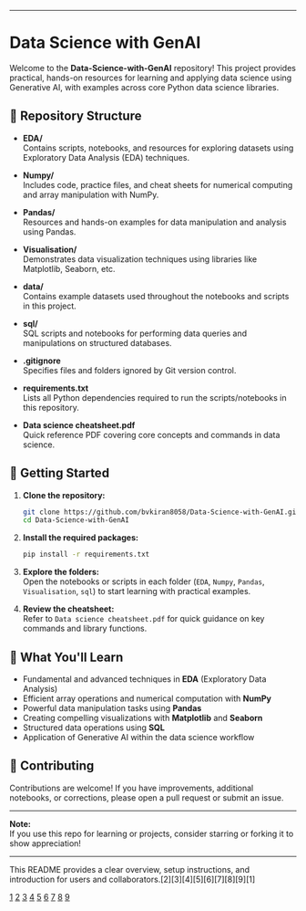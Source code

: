 ***

# Data Science with GenAI

Welcome to the **Data-Science-with-GenAI** repository! This project provides practical, hands-on resources for learning and applying data science using Generative AI, with examples across core Python data science libraries.

## 📂 Repository Structure

- **EDA/**  
  Contains scripts, notebooks, and resources for exploring datasets using Exploratory Data Analysis (EDA) techniques.

- **Numpy/**  
  Includes code, practice files, and cheat sheets for numerical computing and array manipulation with NumPy.

- **Pandas/**  
  Resources and hands-on examples for data manipulation and analysis using Pandas.

- **Visualisation/**  
  Demonstrates data visualization techniques using libraries like Matplotlib, Seaborn, etc.

- **data/**  
  Contains example datasets used throughout the notebooks and scripts in this project.

- **sql/**  
  SQL scripts and notebooks for performing data queries and manipulations on structured databases.

- **.gitignore**  
  Specifies files and folders ignored by Git version control.

- **requirements.txt**  
  Lists all Python dependencies required to run the scripts/notebooks in this repository.

- **Data science cheatsheet.pdf**  
  Quick reference PDF covering core concepts and commands in data science.

## 🚀 Getting Started

1. **Clone the repository:**
   ```bash
   git clone https://github.com/bvkiran8058/Data-Science-with-GenAI.git
   cd Data-Science-with-GenAI
   ```

2. **Install the required packages:**
   ```bash
   pip install -r requirements.txt
   ```

3. **Explore the folders:**  
   Open the notebooks or scripts in each folder (`EDA`, `Numpy`, `Pandas`, `Visualisation`, `sql`) to start learning with practical examples.

4. **Review the cheatsheet:**  
   Refer to `Data science cheatsheet.pdf` for quick guidance on key commands and library functions.

## 📖 What You'll Learn

- Fundamental and advanced techniques in **EDA** (Exploratory Data Analysis)
- Efficient array operations and numerical computation with **NumPy**
- Powerful data manipulation tasks using **Pandas**
- Creating compelling visualizations with **Matplotlib** and **Seaborn**
- Structured data operations using **SQL**
- Application of Generative AI within the data science workflow

## 📝 Contributing

Contributions are welcome! If you have improvements, additional notebooks, or corrections, please open a pull request or submit an issue.

***

**Note:**  
If you use this repo for learning or projects, consider starring or forking it to show appreciation!

***

This README provides a clear overview, setup instructions, and introduction for users and collaborators.[2][3][4][5][6][7][8][9][1]

[1](https://github.com/bvkiran8058/Data-Science-with-GenAI/tree/main/EDA)
[2](https://github.com/bvkiran8058/Data-Science-with-GenAI/tree/main/Numpy)
[3](https://github.com/bvkiran8058/Data-Science-with-GenAI/tree/main/Pandas)
[4](https://github.com/bvkiran8058/Data-Science-with-GenAI/tree/main/Visualisation)
[5](https://github.com/bvkiran8058/Data-Science-with-GenAI/tree/main/data)
[6](https://github.com/bvkiran8058/Data-Science-with-GenAI/tree/main/sql)
[7](https://github.com/bvkiran8058/Data-Science-with-GenAI/blob/main/.gitignore)
[8](https://github.com/bvkiran8058/Data-Science-with-GenAI/blob/main/Data%20science%20cheatsheet.pdf)
[9](https://github.com/bvkiran8058/Data-Science-with-GenAI/blob/main/requirements.txt)